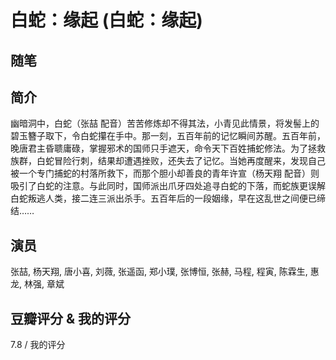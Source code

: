 # 白蛇：缘起 (白蛇：缘起)

## 随笔

## 简介

幽暗洞中，白蛇（张喆 配音）苦苦修炼却不得其法，小青见此情景，将发髻上的碧玉簪子取下，令白蛇攥在手中。那一刻，五百年前的记忆瞬间苏醒。五百年前，晚唐君主昏聩庸碌，掌握邪术的国师只手遮天，命令天下百姓捕蛇修法。为了拯救族群，白蛇冒险行刺，结果却遭遇挫败，还失去了记忆。当她再度醒来，发现自己被一个专门捕蛇的村落所救下，而那个胆小却善良的青年许宣（杨天翔 配音）则吸引了白蛇的注意。与此同时，国师派出爪牙四处追寻白蛇的下落，而蛇族更误解白蛇叛逃人类，接二连三派出杀手。五百年后的一段姻缘，早在这乱世之间便已缔结……

## 演员

张喆, 杨天翔, 唐小喜, 刘薇, 张遥函, 郑小璞, 张博恒, 张赫, 马程, 程寅, 陈霖生, 惠龙, 林强, 章斌

## 豆瓣评分 & 我的评分

7.8 / 我的评分
